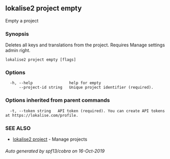 ## lokalise2 project empty

Empty a project

### Synopsis

Deletes all keys and translations from the project. Requires Manage settings admin right.

```
lokalise2 project empty [flags]
```

### Options

```
  -h, --help                help for empty
      --project-id string   Unique project identifier (required).
```

### Options inherited from parent commands

```
  -t, --token string   API token (required). You can create API tokens at https://lokalise.com/profile.
```

### SEE ALSO

* [lokalise2 project](lokalise2_project.md)	 - Manage projects

###### Auto generated by spf13/cobra on 16-Oct-2019
